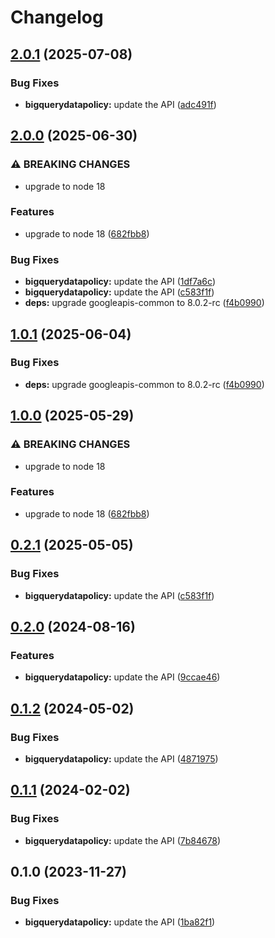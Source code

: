 # Changelog

## [2.0.1](https://github.com/googleapis/google-api-nodejs-client/compare/bigquerydatapolicy-v2.0.0...bigquerydatapolicy-v2.0.1) (2025-07-08)


### Bug Fixes

* **bigquerydatapolicy:** update the API ([adc491f](https://github.com/googleapis/google-api-nodejs-client/commit/adc491f68ddd7f8ec70c128c006af7bb96927445))

## [2.0.0](https://github.com/googleapis/google-api-nodejs-client/compare/bigquerydatapolicy-v1.0.1...bigquerydatapolicy-v2.0.0) (2025-06-30)


### ⚠ BREAKING CHANGES

* upgrade to node 18

### Features

* upgrade to node 18 ([682fbb8](https://github.com/googleapis/google-api-nodejs-client/commit/682fbb869189ae92b3e9a194d37d0548af0c1f92))


### Bug Fixes

* **bigquerydatapolicy:** update the API ([1df7a6c](https://github.com/googleapis/google-api-nodejs-client/commit/1df7a6cf7be162f4bfa773a300709530e62b3aec))
* **bigquerydatapolicy:** update the API ([c583f1f](https://github.com/googleapis/google-api-nodejs-client/commit/c583f1f4be2ec61aa905310b85eeaff9f5bccfa2))
* **deps:** upgrade googleapis-common to 8.0.2-rc ([f4b0990](https://github.com/googleapis/google-api-nodejs-client/commit/f4b099071040cfbcfe4a2e7d487d45ee93b369e0))

## [1.0.1](https://github.com/googleapis/google-api-nodejs-client/compare/bigquerydatapolicy-v1.0.0...bigquerydatapolicy-v1.0.1) (2025-06-04)


### Bug Fixes

* **deps:** upgrade googleapis-common to 8.0.2-rc ([f4b0990](https://github.com/googleapis/google-api-nodejs-client/commit/f4b099071040cfbcfe4a2e7d487d45ee93b369e0))

## [1.0.0](https://github.com/googleapis/google-api-nodejs-client/compare/bigquerydatapolicy-v0.2.1...bigquerydatapolicy-v1.0.0) (2025-05-29)


### ⚠ BREAKING CHANGES

* upgrade to node 18

### Features

* upgrade to node 18 ([682fbb8](https://github.com/googleapis/google-api-nodejs-client/commit/682fbb869189ae92b3e9a194d37d0548af0c1f92))

## [0.2.1](https://github.com/googleapis/google-api-nodejs-client/compare/bigquerydatapolicy-v0.2.0...bigquerydatapolicy-v0.2.1) (2025-05-05)


### Bug Fixes

* **bigquerydatapolicy:** update the API ([c583f1f](https://github.com/googleapis/google-api-nodejs-client/commit/c583f1f4be2ec61aa905310b85eeaff9f5bccfa2))

## [0.2.0](https://github.com/googleapis/google-api-nodejs-client/compare/bigquerydatapolicy-v0.1.2...bigquerydatapolicy-v0.2.0) (2024-08-16)


### Features

* **bigquerydatapolicy:** update the API ([9ccae46](https://github.com/googleapis/google-api-nodejs-client/commit/9ccae461d9deb208bbe792968b92341e43a56536))

## [0.1.2](https://github.com/googleapis/google-api-nodejs-client/compare/bigquerydatapolicy-v0.1.1...bigquerydatapolicy-v0.1.2) (2024-05-02)


### Bug Fixes

* **bigquerydatapolicy:** update the API ([4871975](https://github.com/googleapis/google-api-nodejs-client/commit/48719750b35826c4f147f8dc8601c90188dc8bee))

## [0.1.1](https://github.com/googleapis/google-api-nodejs-client/compare/bigquerydatapolicy-v0.1.0...bigquerydatapolicy-v0.1.1) (2024-02-02)


### Bug Fixes

* **bigquerydatapolicy:** update the API ([7b84678](https://github.com/googleapis/google-api-nodejs-client/commit/7b84678a8e0192f06ef9f097e45cc6ed6d3458af))

## 0.1.0 (2023-11-27)


### Bug Fixes

* **bigquerydatapolicy:** update the API ([1ba82f1](https://github.com/googleapis/google-api-nodejs-client/commit/1ba82f186be77ff6cbfbad2ec17e4e6b1239dbfd))
